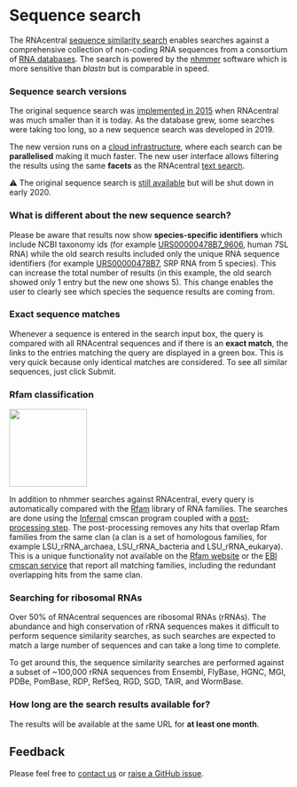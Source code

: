 
# <i class="fa fa-search"></i> Sequence search

The RNAcentral [sequence similarity search](/sequence-search) enables searches against a comprehensive collection of non-coding RNA sequences from a consortium of [RNA databases](/expert-databases). The search is powered by the [nhmmer](https://www.ncbi.nlm.nih.gov/pmc/articles/PMC3777106/) software which is more sensitive than *blastn* but is comparable in speed.

### Sequence search versions <a style="cursor: pointer" id="legacy-search" ng-click="scrollTo('legacy-search')" name="legacy-search" class="text-muted smaller"><i class="fa fa-link"></i></a>

The original sequence search was [implemented in 2015](https://blog.rnacentral.org/2015/06/rnacentral-release-3.html) when RNAcentral was much smaller than it is today. As the database grew, some searches were taking too long, so a new sequence search was developed in 2019.

<i class="fa fa-cloud fa-3x pull-left" style="margin-right: 20px;"></i>

The new version runs on a [cloud infrastructure](https://www.embassycloud.org), where each search can be **parallelised** making it much faster. The new user interface allows filtering the results using the same **facets** as the RNAcentral [text search](/help/text-search).

⚠️ The original sequence search is [still available](/legacy-sequence-search) but will be shut down in early 2020.

### What is different about the new sequence search? <a style="cursor: pointer" id="differences" ng-click="scrollTo('differences')" name="differences" class="text-muted smaller"><i class="fa fa-link"></i></a>

Please be aware that results now show **species-specific identifiers** which include NCBI taxonomy ids (for example [URS00000478B7_9606](/rna/URS00000478B7_9606), human 7SL RNA) while the old search results included only the unique RNA sequence identifiers (for example [URS00000478B7](/rna/URS00000478B7), SRP RNA from 5 species). This can increase the total number of results (in this example, the old search showed only 1 entry but the new one shows 5). This change enables the user to clearly see which species the sequence results are coming from.

### Exact sequence matches <a style="cursor: pointer" id="exact-matches" ng-click="scrollTo('exact-matches')" name="exact-matches" class="text-muted smaller"><i class="fa fa-link"></i></a>

Whenever a sequence is entered in the search input box, the query is compared with all RNAcentral sequences and if there is an **exact match**, the links to the entries matching the query are displayed in a green box. This is very quick because only identical matches are considered. To see all similar sequences, just click Submit.

### Rfam classification <a style="cursor: pointer" id="rfam" ng-click="scrollTo('rfam')" name="rfam" class="text-muted smaller"><i class="fa fa-link"></i></a>

<img src="/static/img/expert-db-logos/rfam.png" class="img-responsive pull-left" style="width: 140px; margin-right: 20px;">

In addition to nhmmer searches against RNAcentral, every query is automatically compared with the [Rfam](https://rfam.org) library of RNA families. The searches are done using the [Infernal](http://eddylab.org/infernal) cmscan program coupled with a [post-processing step](https://github.com/nawrockie/cmsearch_tblout_deoverlap). The post-processing removes any hits that overlap Rfam families from the same clan (a clan is a set of homologous families, for example LSU_rRNA_archaea, LSU_rRNA_bacteria and LSU_rRNA_eukarya). This is a unique functionality not available on the [Rfam website](https://rfam.org) or the [EBI cmscan service](https://www.ebi.ac.uk/Tools/rna/infernal_cmscan/) that report all matching families, including the redundant overlapping hits from the same clan.

### Searching for ribosomal RNAs <a style="cursor: pointer" id="rrna" ng-click="scrollTo('rrna')" name="rrna" class="text-muted smaller"><i class="fa fa-link"></i></a>

Over 50% of RNAcentral sequences are ribosomal RNAs (rRNAs). The abundance and high conservation of rRNA sequences makes it difficult to perform sequence similarity searches, as such searches are expected to match a large number of sequences and can take a long time to complete.

To get around this, the sequence similarity searches are performed against a subset of ~100,000 rRNA sequences from Ensembl, FlyBase, HGNC, MGI, PDBe, PomBase, RDP, RefSeq, RGD, SGD, TAIR, and WormBase.

### How long are the search results available for? <a style="cursor: pointer" id="stable-links" ng-click="scrollTo('stable-links')" name="stable-links" class="text-muted smaller"><i class="fa fa-link"></i></a>

The results will be available at the same URL for **at least one month**.

## Feedback

Please feel free to [contact us](/contact) or [raise a GitHub issue](https://github.com/rnacentral/rnacentral-sequence-search/issues).
